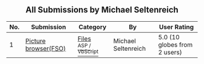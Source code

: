 ﻿<div align="center">

## All Submissions by Michael Seltenreich

</div>

No.  | Submission | Category | By   | User Rating
---- | ---------- | -------- | ---- | -----------
1 | [Picture browser\(FSO\)<br />](https://github.com/Planet-Source-Code/michael-seltenreich-picture-browser-fso__4-8023) | [Files<br /><sup>ASP / VbScript</sup>](../ByCategory/files__4-2.md) | Michael Seltenreich | 5.0 (10 globes from 2 users)
